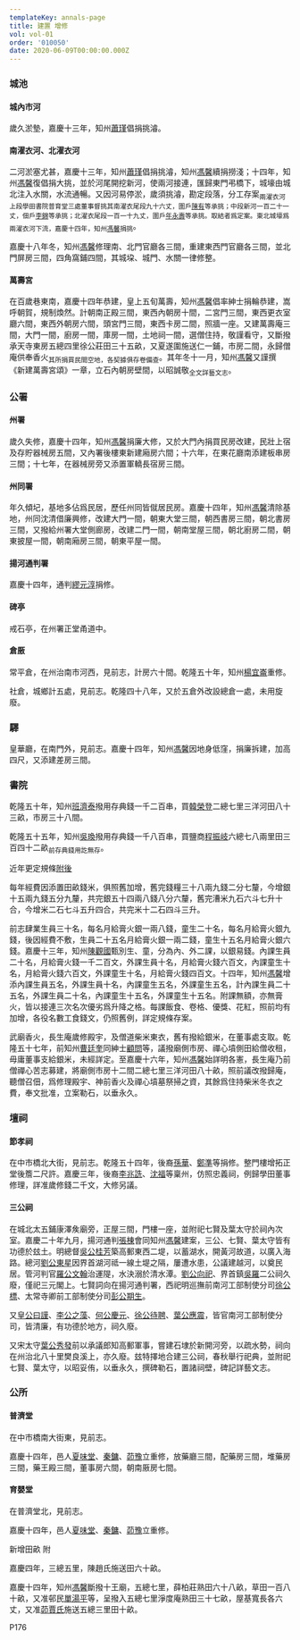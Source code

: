 ```yaml
---
templateKey: annals-page
title: 建置 增修
vol: vol-01
order: '010050'
date: 2020-06-09T00:00:00.000Z
---
```


### 城池

#### 城內市河

歲久淤墊，嘉慶十三年，知州<u>蕭瑾</u>倡捐挑濬。

#### 南濯衣河、北濯衣河

二河淤塞尤甚，嘉慶十三年，知州<u>蕭瑾</u>倡捐挑濬，知州<u>馮馨</u>續捐撈淺；十四年，知州<u>馮馨</u>復倡捐大挑，並於河尾開挖新河，使兩河接連，匯歸東門弔橋下，城壕由城北注入水關，水流通暢。又因河易停淤，歲須挑濬，勘定段落，分工存案<sub>兩濯衣河上段學田書院普育堂三處董事督挑其南濯衣尾段九十六丈，圍戶<u>陳有</u>等承挑；中段新河一百二十一丈，佃戶<u>李錦</u>等承挑；北濯衣尾段一百一十九丈，圍戶<u>年永壽</u>等承挑。取結者爲定案。東北城壕爲兩濯衣河下流，嘉慶十四年，知州<u>馮馨</u>捐挑</sub>。

嘉慶十八年冬，知州<u>馮馨</u>修理南、北門官廳各三間，重建東西門官廳各三間，並北門屏房三間，四角窩鋪四間，其城垜、城門、水關一律修整。

#### 萬壽宮

在百歲巷東南，嘉慶十四年恭建，皇上五旬萬壽，知州<u>馮馨</u>倡率紳士捐輪恭建，嵩呼朝賀，規制煥然。計朝南正殿三間，東西內朝房十間，二宮門三間，東西更衣室廳六間，東西外朝房六間，頭宮門三間，東西卡房二間，照牆一座。又建萬壽庵三間，大門一間，廚房一間，庫房一間，土地祠一間，選僧住持，敬謹看守，又斷撥承天寺東房五總四里徐公莊田三十五畝，又夏遂圍施送仁一鋪，市房二間，永歸僧庵供奉香火<sub>其所捐買民間空地，各契據俱存卷備查</sub>。其年冬十一月，知州<u>馮馨</u>又謹撰《新建萬壽宮頌》一章，立石內朝房壁間，以昭誠敬<sub>全文詳藝文志</sub>。

### 公署

#### 州署

歲久失修，嘉慶十四年，知州<u>馮馨</u>捐廉大修，又於大門內捐買民房改建，民壯上宿及存貯器械房五間，又內署後樓東新建廂房六間；十六年，在東花廳南添建板串房三間；十七年，在器械房旁又添置軍轎長宿房三間。

#### 州同署

年久傾圮，基地多佔爲民居，歷任州同皆僦居民房。嘉慶十四年，知州<u>馮馨</u>清除基地，州同沈清借廉興修，改建大門一間，朝東大堂三間，朝西書房三間，朝北書房三間，又撥給州署大堂側廊房，改建二門一間，朝南堂屋三間，朝北廚房二間，朝東披屋一間，朝南廂房三間，朝東平屋一間。

#### 揚河通判署

嘉慶十四年，通判<u>繆元淳</u>捐修。

#### 碑亭

戒石亭，在州署正堂甬道中。

#### 倉厫

常平倉，在州治南市河西，見前志，計房六十間。乾隆五十年，知州<u>楊宜崙</u>重修。

社倉，城鄉計五處，見前志。乾隆四十八年，又於五倉外改設總倉一處，未用旋廢。

### 驛

皇華廳，在南門外，見前志。嘉慶十四年，知州<u>馮馨</u>因地身低窪，捐廉拆建，加高四尺，又添建差房三間。

### 書院

乾隆五十年，知州<u>班濟泰</u>撥用存典錢一千二百串，買<u>韓榮登</u>二總七里三洋河田八十三畝，市房三十八間。

乾隆五十五年，知州<u>吳瑍</u>撥用存典錢一千八百串，買鹽商<u>程振岐</u>六總七八兩里田三百四十二畝<sub>前存典錢用訖無存</sub>。

近年更定規條<u>附後</u>

每年經費因添置田畝錢米，俱照舊加增，舊完錢糧三十八兩九錢二分七釐，今增銀十五兩九錢五分九釐，共完銀五十四兩八錢八分六釐，舊完漕米九石六斗七升十合，今增米二石七斗五升四合，共完米十二石四斗三升。

前志肆業生員三十名，每名月給膏火銀一兩八錢，童生二十名，每名月給膏火銀九錢，後因經費不敷，生員二十五名月給膏火銀一兩二錢，童生十五名月給膏火銀六錢。嘉慶十三年，知州<u>陳觀國</u>甄別生、童，分為內、外二課，以銀易錢。內課生員二十名，月給膏火錢一千二百文，外課生員十名，月給膏火錢六百文，內課童生十名，月給膏火錢六百文，外課童生十名，月給膏火錢四百文。十四年，知州<u>馮馨</u>增添內課生員五名，外課生員十名，內課童生五名，外課童生五名，計內課生員二十五名，外課生員二十名，內課童生十五名，外課童生十五名。附課無額，亦無膏火，皆以接連三次名次優劣爲升降之格。每課飯食、卷格、優獎、花紅，照前均有加增，各役名數工食錢文，仍照舊例，詳定規條存案。

武廟香火，長生庵歲修殿宇，及僧道柴米東衣，舊有撥給銀米，在董事處支取。乾隆五十七年，前知州<u>曹廷奎</u>同紳士<u>顧問</u>等，議撥廟側市房、禪心墳側田給僧收租，毋庸董事支給銀米，未經詳定。至嘉慶十六年，知州<u>馮馨</u>始詳明各憲，長生庵乃前僧禪心苦志募建，將廟側市房十二間二總七里三洋河田八十畝，照前議改撥歸庵，聽僧召佃，爲修理殿宇、神前香火及禪心墳墓祭掃之資，其餘爲住持柴米冬衣之費，奉文批准，立案勒石，以垂永久。

### 壇祠

#### 節孝祠

在中市橋北大街，見前志。乾隆五十四年，後裔<u>孫華</u>、<u>鄭準</u>等捐修。整門樓增拓正堂後簷二尺許。嘉慶三年，後裔<u>李兆詵</u>、<u>沈福</u>等稟州，仿照忠義祠，例歸學田董事修理，詳准歲修錢二千文，大修另議。

#### 三公祠

在城北太五鋪康澤矦廟旁，正屋三間，門樓一座，並附祀七賢及葉太守於祠內次室。嘉慶二十年九月，揚河通判<u>張棟</u>會同知州<u>馮馨</u>建案，三公、七賢、葉太守皆有功德於玆土。明總督<u>吳公桂芳</u>築高郵東西二堤，以蓄湖水，開黃河故道，以廣入海路。總河<u>劉公東星</u>因界首湖河祗一線土堤之隔，屢遭水患，公議建越河，以奠民居。管河判官<u>羅公文翰</u>治運隄，水決溺於清水潭。<u>劉公向祀</u>、界首鎮<u>吳羅</u>二公祠久廢，僅祀三元閣上。七賢詞向在揚河通判署，西祀明巡撫前南河工部制使分司<u>徐公標</u>、太常寺卿前工部制使分司<u>彭公期生</u>。

又<u>皇公曰謹</u>、<u>李公之藻</u>、<u>何公慶元</u>、<u>徐公待聘</u>、<u>葉公應震</u>，皆官南河工部制使分司，皆清廉，有功德於地方，祠久廢。

又宋太守<u>葉公秀發</u>前以承議郎知高郵軍事，嘗建石埭於新開河旁，以疏水勢，祠向在州治北八十里樊良溪上，亦久廢。玆特擇地合建三公祠，春秋舉行祀典，並附祀七賢、葉太守，以昭妥侑，以垂永久，撰碑勒石，置諸祠壁，碑記詳藝文志。

### 公所

#### 普濟堂

在中市橋南大街東，見前志。

嘉慶十四年，邑人<u>夏味堂</u>、<u>秦鏞</u>、<u>茆豫</u>立重修，放藥廳三間，配藥房三間，堆藥房三間，藥王殿三間，董事房六間，朝南厫房七間。

#### 育嬰堂

在普濟堂北，見前志。

嘉慶十四年，邑人<u>夏味堂</u>、<u>秦鏞</u>、<u>茆豫</u>立重修。

新增田畝 附

嘉慶四年，三總五里，陳趙氏施送田六十畝。

嘉慶十四年，知州<u>馮馨</u>斷撥十王廟，五總七里，薛柏莊熟田六十八畝，草田一百八十畝，又准邨民<u>單湯平</u>等，呈撥入五總七里淨度庵熟田三十七畝，屋基寬長各六丈，又准<u>茆賈氏</u>施送五總三里田十畝。

P176

